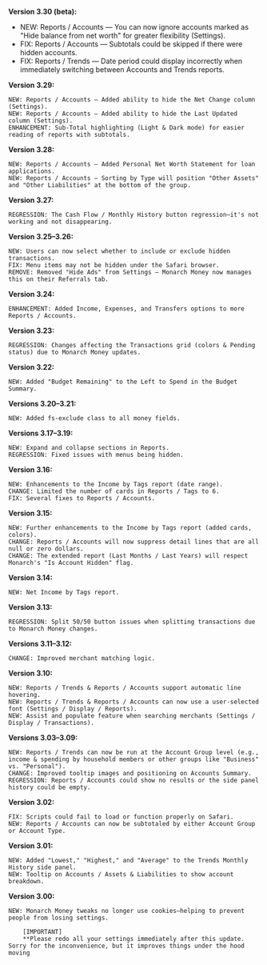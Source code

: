 **Version 3.30 (beta):**

* NEW: Reports / Accounts — You can now ignore accounts marked as "Hide balance from net worth" for greater flexibility (Settings).
* FIX: Reports / Accounts — Subtotals could be skipped if there were hidden accounts.
* FIX: Reports / Trends — Date period could display incorrectly when immediately switching between Accounts and Trends reports.

**Version 3.29:**

    NEW: Reports / Accounts — Added ability to hide the Net Change column (Settings).
    NEW: Reports / Accounts — Added ability to hide the Last Updated column (Settings).
    ENHANCEMENT: Sub-Total highlighting (Light & Dark mode) for easier reading of reports with subtotals.

**Version 3.28:**

    NEW: Reports / Accounts — Added Personal Net Worth Statement for loan applications.
    NEW: Reports / Accounts — Sorting by Type will position "Other Assets" and "Other Liabilities" at the bottom of the group.

**Version 3.27:**

    REGRESSION: The Cash Flow / Monthly History button regression—it's not working and not disappearing.

**Version 3.25–3.26:**

    NEW: Users can now select whether to include or exclude hidden transactions.
    FIX: Menu items may not be hidden under the Safari browser.
    REMOVE: Removed "Hide Ads" from Settings — Monarch Money now manages this on their Referrals tab.

**Version 3.24:**

    ENHANCEMENT: Added Income, Expenses, and Transfers options to more Reports / Accounts.

**Version 3.23:**

    REGRESSION: Changes affecting the Transactions grid (colors & Pending status) due to Monarch Money updates.

**Version 3.22:**

    NEW: Added "Budget Remaining" to the Left to Spend in the Budget Summary.

**Versions 3.20–3.21:**

    NEW: Added fs-exclude class to all money fields.

**Versions 3.17–3.19:**

    NEW: Expand and collapse sections in Reports.
    REGRESSION: Fixed issues with menus being hidden.

**Version 3.16:**

    NEW: Enhancements to the Income by Tags report (date range).
    CHANGE: Limited the number of cards in Reports / Tags to 6.
    FIX: Several fixes to Reports / Accounts.

**Version 3.15:**

    NEW: Further enhancements to the Income by Tags report (added cards, colors).
    CHANGE: Reports / Accounts will now suppress detail lines that are all null or zero dollars.
    CHANGE: The extended report (Last Months / Last Years) will respect Monarch's "Is Account Hidden" flag.

**Version 3.14:**

    NEW: Net Income by Tags report.

**Version 3.13:**

    REGRESSION: Split 50/50 button issues when splitting transactions due to Monarch Money changes.

**Versions 3.11–3.12:**

    CHANGE: Improved merchant matching logic.

**Version 3.10:**

    NEW: Reports / Trends & Reports / Accounts support automatic line hovering.
    NEW: Reports / Trends & Reports / Accounts can now use a user-selected font (Settings / Display / Reports).
    NEW: Assist and populate feature when searching merchants (Settings / Display / Transactions).

**Versions 3.03–3.09:**

    NEW: Reports / Trends can now be run at the Account Group level (e.g., income & spending by household members or other groups like "Business" vs. "Personal").
    CHANGE: Improved tooltip images and positioning on Accounts Summary.
    REGRESSION: Reports / Accounts could show no results or the side panel history could be empty.

**Version 3.02:**

    FIX: Scripts could fail to load or function properly on Safari.
    NEW: Reports / Accounts can now be subtotaled by either Account Group or Account Type.

**Version 3.01:**

    NEW: Added "Lowest," "Highest," and "Average" to the Trends Monthly History side panel.
    NEW: Tooltip on Accounts / Assets & Liabilities to show account breakdown.

**Version 3.00:**

    NEW: Monarch Money tweaks no longer use cookies—helping to prevent people from losing settings.

        [IMPORTANT]
        **Please redo all your settings immediately after this update. Sorry for the inconvenience, but it improves things under the hood moving

